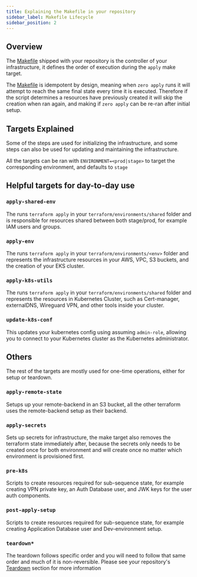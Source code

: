 ```yaml
---
title: Explaining the Makefile in your repository
sidebar_label: Makefile Lifecycle
sidebar_position: 2
---
```


## Overview
The [Makefile] shipped with your repository is the controller of your infrastructure, it defines the order of execution during the `apply` make target.

The [Makefile] is idempotent by design, meaning when `zero apply` runs it will attempt to reach the same final state every time it is executed. Therefore if the script determines a resources have previously created it will skip the creation when ran again, and making if `zero apply` can be re-ran after initial setup.

## Targets Explained
Some of the steps are used for initializing the infrastructure, and some steps can also be used for updating and maintaining the infrastructure.

All the targets can be ran with `ENVIRONMENT=<prod|stage>` to target the corresponding environment, and defaults to `stage`

## Helpful targets for day-to-day use

### `apply-shared-env`
The runs `terraform apply` in your `terraform/environments/shared` folder and is responsible for resources shared between both stage/prod, for example IAM users and groups.
### `apply-env`
The runs `terraform apply` in your `terraform/environments/<env>` folder and  represents the infrastructure resources in your AWS, VPC, S3 buckets, and the creation of your EKS cluster.
### `apply-k8s-utils`
The runs `terraform apply` in your `terraform/environments/shared` folder and  represents the resources in Kubernetes Cluster, such as Cert-manager, externalDNS, Wireguard VPN, and other tools inside your cluster.
### `update-k8s-conf`
This updates your kubernetes config using assuming `admin-role`, allowing you to connect to your Kubernetes cluster as the Kubernetes administrator.

## Others
The rest of the targets are mostly used for one-time operations, either for setup or teardown.

### `apply-remote-state`
Setups up your remote-backend in an S3 bucket, all the other terraform uses the remote-backend setup as their backend.

### `apply-secrets`
Sets up secrets for infrastructure, the make target also removes the terraform state immediately after, because the secrets only needs to be created once for both environment and will create once no matter which environment is provisioned first.

### `pre-k8s`
Scripts to create resources required for sub-sequence state, for example creating VPN private key, an Auth Database user, and JWK keys for the user auth components.

### `post-apply-setup`
Scripts to create resources required for sub-sequence state, for example creating Application Database user and Dev-environment setup.

### `teardown*`
The teardown follows specific order and you will need to follow that same order and much of it is non-reversible. Please see your repository's [Teardown] section for more information


[makefile]: https://github.com/commitdev/zero-aws-eks-stack/blob/main/templates/Makefile
[teardown]: https://github.com/commitdev/zero-aws-eks-stack/tree/main/templates#teardown